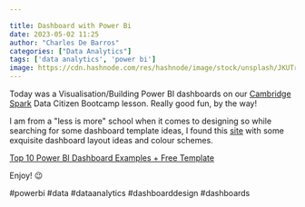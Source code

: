 ```yaml
---

title: Dashboard with Power Bi
date: 2023-05-02 11:25
author: "Charles De Barros"
categories: ["Data Analytics"]
tags: ['data analytics', 'power bi']
image: https://cdn.hashnode.com/res/hashnode/image/stock/unsplash/JKUTrJ4vK00/upload/ac0fcce1043181b8cbe675013e9e01ec.jpeg?w=1600&h=840&fit=crop&crop=entropy&auto=compress,format&format=webp
---
```


Today was a Visualisation/Building Power BI dashboards on our [Cambridge Spark](https://www.cambridgespark.com/) Data Citizen Bootcamp lesson. Really good fun, by the way!  
  
I am from a "less is more" school when it comes to designing so while searching for some dashboard template ideas, I found this [site](https://www.numerro.io/guides/top-10-power-bi-dashboard-examples-free-template) with some exquisite dashboard layout ideas and colour schemes.

[Top 10 Power BI Dashboard Examples + Free Template](https://www.numerro.io/guides/top-10-power-bi-dashboard-examples-free-template)

Enjoy! 😉  
  
#powerbi #data #dataanalytics #dashboarddesign #dashboards